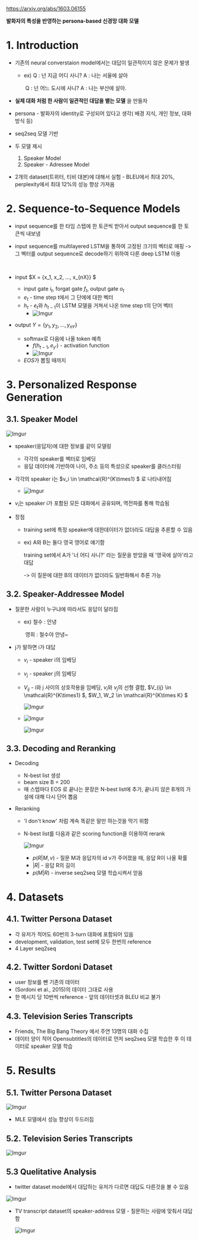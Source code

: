 <a>https://arxiv.org/abs/1603.06155</a>



**발화자의 특성을 반영하는 persona-based 신경망 대화 모델**

# 1. Introduction

* 기존의 neural converstaion model에서는 대답이 일관적이지 않은 문제가 발생

   * ex) Q : 넌 지금 어디 사니? A : 나는 서울에 살아

      ​      Q : 넌 어느 도시에 사니? A : 나는 부산에 살아.

* **실제 대화 처럼 한 사람이 일관적인 대답을 뱉는 모델** 을 만들자

* persona - 발화자의 identity로 구성되어 있다고 생각( 배경 지식,  개인 정보, 대화 방식 등)

* seq2seq 모델 기반

* 두 모델 제시

   1. Speaker Model
   2. Speaker - Adressee Model

*  2개의 dataset(트위터, 티비 대본)에 대해서 실험 - BLEU에서 최대 20%, perplexity에서 최대 12%의 성능 향상 가져옴

# 2. Sequence-to-Sequence Models

* input sequence를 한 타임 스텝에 한 토큰씩 받아서 output sequence를 한 토큰씩 내보냄

- input sequence를 multilayered LSTM을 통하여 고정된 크기의 벡터로 매핑 -> 그 벡터를 output sequence로 decode하기 위하여 다른 deep LSTM 이용

  ​

- input $X = \{x_1, x_2, ..., x_{nX}\} $

  - input gate $i_t$, forgat gate $f_t$, output gate $o_t$
  - $e_t$  - time step t에서 그 단에에 대한 벡터
  - $h_t$ - $e_t$와 $h_{t-1}$이 LSTM 모델을 거쳐서 나온 time step t의 단어 벡터
    - ![Imgur](https://i.imgur.com/BR9dJID.png)

- output $Y = \{y_1, y_2,..., y_{nY}\}$

  - softmax로 다음에 나올 token 예측
    - $f(h_{t-1}, e_{y'})$ - activation function
    - ![Imgur](https://i.imgur.com/wdniUPu.png)
  - *EOS*가 뽑힐 때까지

# 3. Personalized Response Generation
## 3.1. Speaker Model
![Imgur](https://i.imgur.com/MNp7J8T.png)

* speaker(응답자)에 대한 정보를 같이 모델링

   * 각각의 speaker를 벡터로 임베딩
   * 응답 데이터에 기반하여 나이, 주소 등의 특성으로 speaker를 클러스터링

* 각각의 speaker i는 $v_i \in \mathcal{R}^{K\times1} $ 로 나타내어짐

   * ![Imgur](https://i.imgur.com/6CCD6FN.png)

* $v_i$는 speaker i가 포함된 모든 대화에서 공유되며, 역전파를 통해 학습됨

* 장점

   * training set에 특정 speaker에 대한데이터가 없더라도 대답을 추론할 수 있음

   * ex) A와 B는 둘다 영국 영어로 얘기함

      training set에서 A가 '너 어디 사니?' 라는 질문을 받았을 때 '영국에 살아'라고 대답

      -> 이 질문에 대한 B의 데이터가 없더라도 일반화해서 추론 가능
## 3.2. Speaker-Addressee Model
* 질문한 사람이 누구냐에 따라서도 응답이 달라짐

  * ex) 철수 :  안녕

    ​      영희 :  철수야 안녕~

* j가 말하면 i가 대답

  * $v_i$ - speaker i의 임베딩

  * $v_j$ - speaker j의 임베딩

  * $V_{ij}$ - i와 j 사이의 상호작용을 임베딩, $v_i$와 $v_j$의 선형 결합,  $V_{ij} \in \mathcal{R}^{K\times1} $, $W_1, W_2 \in \mathcal{R}^{K\times K} $

    ![Imgur](https://i.imgur.com/DVFkwsh.png)

  * ![Imgur](https://i.imgur.com/hcWAuZv.png)

    ![Imgur](https://i.imgur.com/MJp0ugR.png)

## 3.3. Decoding and Reranking

* Decoding

  * N-best list 생성
  * beam size B = 200
  * 매 스텝마다 EOS 로 끝나는 문장은 N-best list에 추가, 끝나지 않은 B개의 가설에 대해 다시 단어 뽑음

* Reranking

  * 'I don't know' 처럼 계속 똑같은 말만 하는것을 막기 위함

  * N-best list를 다음과 같은 scoring function을 이용하여 rerank

    ![Imgur](https://i.imgur.com/Qc9dzFR.png)

    * $p(R|M, v)$ - 질문 M과 응답자의 id v가 주어졌을 때, 응답 R이 나올 확률
    * $|R|$ - 응답 R의 길이
    *  $p(M|R)$ - inverse seq2seq 모델 학습시켜서 얻음

# 4. Datasets

## 4.1. Twitter Persona Dataset

* 각 유저가 적어도 60번의 3-turn 대화에 포함되어 있음
* development, validation, test set에 모두 한번의 reference
* 4 Layer seq2seq

## 4.2. Twitter Sordoni Dataset

- user 정보를 뺀 기존의 데이터
- (Sordoni et al., 2015)의 데이터 그대로 사용
- 한 메시지 당 10번씩 reference - 앞의 데이터셋과 BLEU 비교 불가

## 4.3. Television Series Transcripts

- Friends, The Big Bang Theory 에서 주연 13명의 대화 수집
- 데이터 양이 적어 Opensubtitles의 데이터로 먼저 seq2seq 모델 학습한 후 이 데이터로 speaker 모델 학습

# 5. Results

## 5.1. Twitter Persona Dataset

![Imgur](https://i.imgur.com/56RTfIL.png)

* MLE 모델에서 성능 향상이 두드러짐

## 5.2. Television Series Transcripts 

![Imgur](https://i.imgur.com/NkuKs3D.png)



## 5.3 Quelitative Analysis

* twitter dataset model에서 대답하는 유저가 다르면 대답도 다른것을 볼 수 있음

![Imgur](https://i.imgur.com/5ugzf5O.png)

* TV transcript dataset의 speaker-address 모델 - 질문하는 사람에 맞춰서 대답함

  ![Imgur](https://i.imgur.com/Q4MwAQQ.png)
